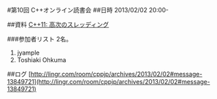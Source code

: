 #第10回 C++オンライン読書会
##日時
2013/02/02 20:00-


##資料
[C++11: 高次のスレッディング](/cppnow/2012.md#high-level-threading)


###参加者リスト
2名。

1. jyample
2. Toshiaki Ohkuma


##ログ
[http://lingr.com/room/cppjp/archives/2013/02/02#message-13849721](http://lingr.com/room/cppjp/archives/2013/02/02#message-13849721)

